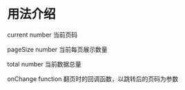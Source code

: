 # 用法介绍

  current number
  当前页码

  pageSize number
  当前每页展示数量

  total number
  当前数据总量

  onChange function
  翻页时的回调函数，以跳转后的页码为参数
